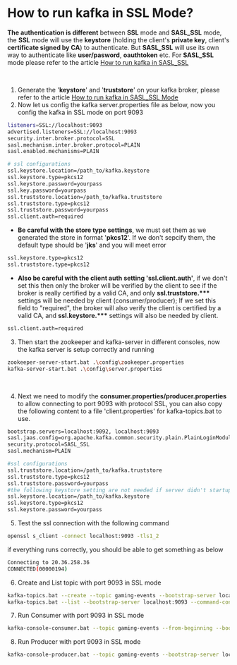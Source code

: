 # How to run kafka in SSL Mode?

**The authentication is different** between **SSL** mode and **SASL_SSL** mode, the **SSL** mode will use the **keystore** (holding the client's **private key**, client's **certificate signed by CA**) to authenticate. But **SASL_SSL** will use its own way to authenticate like  **user/pasword**, **oauthtoken** etc. For **SASL_SSL** mode please refer to the article [How to run kafka in SASL_SSL ](https://github.com/leiwang008/documents/blob/main/kafka/how_to_run_kafka_in_sasl_ssl_mode.md)

​

1. Generate the '**keystore**' and '**truststore**' on your kafka broker, please refer to the article [How to run kafka in SASL_SSL Mode](https://github.com/leiwang008/documents/blob/main/kafka/how_to_run_kafka_in_sasl_ssl_mode.md) 
2. Now let us config the kafka server.properties file as below, now you config the kafka in SSL mode on port 9093 

```bash
listeners=SSL://localhost:9093
advertised.listeners=SSL://localhost:9093
security.inter.broker.protocol=SSL
sasl.mechanism.inter.broker.protocol=PLAIN
sasl.enabled.mechanisms=PLAIN

# ssl configurations
ssl.keystore.location=/path_to/kafka.keystore
ssl.keystore.type=pkcs12
ssl.keystore.password=yourpass
ssl.key.password=yourpass
ssl.truststore.location=/path_to/kafka.truststore
ssl.truststore.type=pkcs12
ssl.truststore.password=yourpass
ssl.client.auth=required
```


- **Be careful with the store type settings**, we must set them as we generated the store in format '**pkcs12**'. If we don't sepcify them, the default type should be '**jks**' and you will meet error

```bash
ssl.keystore.type=pkcs12
ssl.truststore.type=pkcs12
```

- **Also be careful with the client auth setting 'ssl.client.auth'**, if we don't set this then only the broker will be verified by the client to see if the broker is really certified by a valid CA, and only **ssl.truststore.\*\*\*** settings will be needed by client (consumer/producer); If we set this field to "required", the broker will also verify the client is certified by a valid CA, and **ssl.keystore.\*\*\*** settings will also be needed by client.

```bash
ssl.client.auth=required
```

3. Then start the zookeeper and kafka-server in different consoles, now the kafka server is setup correctly and running

```bash
zookeeper-server-start.bat .\config\zookeeper.properties
kafka-server-start.bat .\config\server.properties
```

​

4. Next we need to modify the **consumer.properties/producer.properties** to allow connecting to port 9093 with protocol SSL, you can also copy the following content to a file 'client.properties' for kafka-topics.bat to use.

```bash
bootstrap.servers=localhost:9092, localhost:9093
sasl.jaas.config=org.apache.kafka.common.security.plain.PlainLoginModule required username="alice" password="alice-secret";
security.protocol=SASL_SSL
sasl.mechanism=PLAIN

#ssl configurations
ssl.truststore.location=/path_to/kafka.truststore
ssl.truststore.type=pkcs12
ssl.truststore.password=yourpass
#the following keystore setting are not needed if server didn't startup with 'ssl.client.auth=required'
ssl.keystore.location=/path_to/kafka.keystore
ssl.keystore.type=pkcs12
ssl.keystore.password=yourpass
```

5. Test the ssl connection with the following command

```bash
openssl s_client -connect localhost:9093 -tls1_2
```

if everything runs correctly, you should be able to get something as below

```bash
Connecting to 20.36.258.36
CONNECTED(00000194)
```

6. Create and List topic with port 9093 in SSL mode

```bash
kafka-topics.bat --create --topic gaming-events --bootstrap-server localhost:9093 --command-config ./config/client.properties
kafka-topics.bat --list --bootstrap-server localhost:9093 --command-config ./config/client.properties
```

7. Run Consumer with port 9093 in SSL mode

```bash
kafka-console-consumer.bat --topic gaming-events --from-beginning --bootstrap-server localhost:9093 --consumer.config ./config/consumer.properties
```

8. Run Producer with port 9093 in SSL mode

```bash
kafka-console-producer.bat --topic gaming-events --bootstrap-server localhost:9093 --producer.config ./config/producer.properties
```

​

​

​

​

​